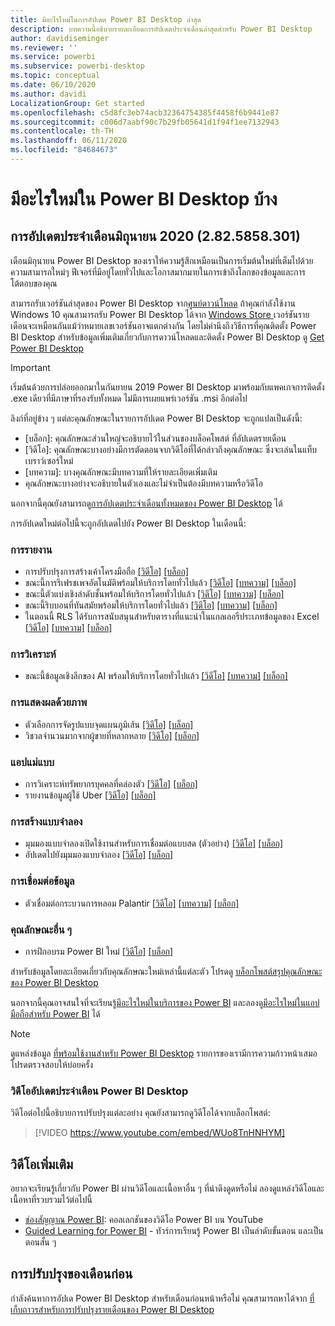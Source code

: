 ```yaml
---
title: มีอะไรใหม่ในการอัปเดต Power BI Desktop ล่าสุด
description: บทความนี้อธิบายรายละเอียดการอัปเดตประจำเดือนล่าสุดสำหรับ Power BI Desktop
author: davidiseminger
ms.reviewer: ''
ms.service: powerbi
ms.subservice: powerbi-desktop
ms.topic: conceptual
ms.date: 06/10/2020
ms.author: davidi
LocalizationGroup: Get started
ms.openlocfilehash: c5d8fc3eb74acb32364754385f4458f6b9441e87
ms.sourcegitcommit: c006d7aabf90c7b29fb05641d1f94f1ee7132943
ms.contentlocale: th-TH
ms.lasthandoff: 06/11/2020
ms.locfileid: "84684673"
---
```

# <a name="whats-new-in-power-bi-desktop"></a>มีอะไรใหม่ใน Power BI Desktop บ้าง

## <a name="june-2020-update-2825858301"></a>การอัปเดตประจำเดือนมิถุนายน 2020 (2.82.5858.301)

เดือนมิถุนายน Power BI Desktop ของเราให้ความรู้สึกเหมือนเป็นการเริ่มต้นใหม่ที่เต็มไปด้วยความสามารถใหม่ๆ ฟีเจอร์ที่มีอยู่โดยทั่วไปและโอกาสมากมายในการเข้าถึงโลกของข้อมูลและการโต้ตอบของคุณ 

สามารถรับเวอร์ชันล่าสุดของ Power BI Desktop จาก[ศูนย์ดาวน์โหลด](https://www.microsoft.com/download/details.aspx?id=58494) ถ้าคุณกำลังใช้งาน Windows 10 คุณสามารถรับ Power BI Desktop ได้จาก [Windows Store ](https://aka.ms/pbidesktopstore) เวอร์ชันรายเดือนจะเหมือนกันแม้ว่าหมายเลขเวอร์ชันอาจแตกต่างกัน โดยไม่คำนึงถึงวิธีการที่คุณติดตั้ง Power BI Desktop สำหรับข้อมูลเพิ่มเติมเกี่ยวกับการดาวน์โหลดและติดตั้ง Power BI Desktop ดู [Get Power BI Desktop](desktop-get-the-desktop.md) 

> [!IMPORTANT]
> เริ่มต้นด้วยการปล่อยออกมาในกันยายน 2019 Power BI Desktop มาพร้อมกับแพคเกจการติดตั้ง .exe เดียวที่มีภาษาที่รองรับทั้งหมด ไม่มีการเผยแพร่เวอร์ชัน .msi อีกต่อไป


ลิงก์ที่อยู่ข้าง ๆ แต่ละคุณลักษณะในรายการอัปเดต Power BI Desktop จะถูกแปลเป็นดังนี้:

* \[บล็อก\]: คุณลักษณะส่วนใหญ่จะอธิบายไว้ในส่วนของบล็อคโพสต์ ที่อัปเดตรายเดือน
* \[วิดีโอ\]: คุณลักษณะบางอย่างมีการตัดตอนจากวิดีโอที่ได้กล่าวถึงคุณลักษณะ ซึ่งจะเล่นในแท็บเบราว์เซอร์ใหม่
* \[บทความ\]: บางคุณลักษณะมีบทความที่ให้รายละเอียดเพิ่มเติม
* คุณลักษณะบางอย่างจะอธิบายในตัวเองและไม่จำเป็นต้องมีบทความหรือวิดีโอ

นอกจากนี้คุณยังสามารถดู[การอัปเดตประจำเดือนทั้งหมดของ Power BI Desktop](#power-bi-desktop-monthly-update-video) ได้

การอัปเดตใหม่ต่อไปนี้จะถูกอัปเดตไปยัง Power BI Desktop ในเดือนนี้:


### <a name="reporting"></a>การรายงาน
* การปรับปรุงการสร้างเค้าโครงมือถือ [[วิดีโอ]](https://youtu.be/WUo8TnHNHYM?t=15) [[บล็อก]](https://powerbi.microsoft.com/blog/power-bi-desktop-june-2020-feature-summary/#_mobile) 
* ขณะนี้การรีเฟรชเพจอัตโนมัติพร้อมให้บริการโดยทั่วไปแล้ว [[วิดีโอ]](https://youtu.be/WUo8TnHNHYM?t=266) [[บทความ]](../create-reports/desktop-automatic-page-refresh.md) [[บล็อก]](https://powerbi.microsoft.com/blog/power-bi-desktop-june-2020-feature-summary/#_APR) 
* ขณะนี้ตัวแบ่งเชิงลำดับชั้นพร้อมให้บริการโดยทั่วไปแล้ว [[วิดีโอ]](https://youtu.be/WUo8TnHNHYM?t=819) [[บทความ]](../create-reports/desktop-drill-through-buttons.md) [[บล็อก]](https://powerbi.microsoft.com/blog/power-bi-desktop-june-2020-feature-summary/#_Hierarchical_slicer) 
* ขณะนี้ริบบอนที่ทันสมัยพร้อมให้บริการโดยทั่วไปแล้ว [[วิดีโอ]](https://youtu.be/WUo8TnHNHYM?t=1057) [[บทความ]](../create-reports/desktop-ribbon.md) [[บล็อก]](https://powerbi.microsoft.com/blog/power-bi-desktop-june-2020-feature-summary/#_ribbon) 
* ในตอนนี้ RLS ได้รับการสนับสนุนสำหรับตารางที่แนะนำในแกลเลอรีประเภทข้อมูลของ Excel [[วิดีโอ]](https://youtu.be/WUo8TnHNHYM?t=1075) [[บทความ]](../collaborate-share/service-excel-featured-tables.md) [[บล็อก]](https://powerbi.microsoft.com/blog/power-bi-desktop-june-2020-feature-summary/#_RLS) 



### <a name="analytics"></a>การวิเคราะห์
* ขณะนี้ข้อมูลเชิงลึกของ AI พร้อมให้บริการโดยทั่วไปแล้ว [[วิดีโอ]](https://youtu.be/WUo8TnHNHYM?t=1106) [[บทความ]](../transform-model/desktop-ai-insights.md) [[บล็อก]](https://powerbi.microsoft.com/blog/power-bi-desktop-june-2020-feature-summary/#_AI) 


### <a name="visuals"></a>การแสดงผลด้วยภาพ
* ตัวเลือกการจัดรูปแบบจุดแผนภูมิเส้น [[วิดีโอ]](https://youtu.be/WUo8TnHNHYM?t=1262) [[บล็อก]](https://powerbi.microsoft.com/blog/power-bi-desktop-june-2020-feature-summary/#_Line_chart)
* วิชวลจำนวนมากจากผู้ขายที่หลากหลาย [[วิดีโอ]](https://youtu.be/WUo8TnHNHYM?t=1342) [[บล็อก]](https://powerbi.microsoft.com/blog/power-bi-desktop-june-2020-feature-summary/#_Radar)

### <a name="template-apps"></a>แอปแม่แบบ
* การวิเคราะห์ทรัพยากรบุคคลที่คล่องตัว [[วิดีโอ]](https://youtu.be/WUo8TnHNHYM?t=1482)  [[บล็อก]](https://powerbi.microsoft.com/blog/power-bi-desktop-june-2020-feature-summary/#_Agile_HR_Analytics)
* รายงานข้อมูลผู้ใช้ Uber [[วิดีโอ]](https://youtu.be/WUo8TnHNHYM?t=1507) [[บล็อก]](https://powerbi.microsoft.com/blog/power-bi-desktop-june-2020-feature-summary/#_Uber_User_Data)


### <a name="modeling"></a>การสร้างแบบจำลอง
* มุมมองแบบจำลองเปิดใช้งานสำหรับการเชื่อมต่อแบบสด (ตัวอย่าง) [[วิดีโอ]](https://youtu.be/WUo8TnHNHYM?t=1527) [[บล็อก]](https://powerbi.microsoft.com/blog/power-bi-desktop-june-2020-feature-summary/#_Model_view_enabled)
* อัปเดตไปยังมุมมองแบบจำลอง [[วิดีโอ]](https://youtu.be/WUo8TnHNHYM?t=1624) [[บล็อก]](https://powerbi.microsoft.com/blog/power-bi-desktop-june-2020-feature-summary/#_Updates_to_Model)


### <a name="data-connectivity"></a>การเชื่อมต่อข้อมูล
* ตัวเชื่อมต่อกระบวนการหลอม Palantir [[วิดีโอ]](https://youtu.be/WUo8TnHNHYM?t=1700) [[บทความ]](../connect-data/desktop-data-sources.md) [[บล็อก]](https://powerbi.microsoft.com/blog/power-bi-desktop-june-2020-feature-summary/#_Palantir) 


### <a name="other-features"></a>คุณลักษณะอื่น ๆ
* การฝึกอบรม Power BI ใหม่ [[วิดีโอ]](https://youtu.be/WUo8TnHNHYM?t=1722) [[บล็อก]](https://powerbi.microsoft.com/blog/power-bi-desktop-june-2020-feature-summary/#_pbi_training) 


สำหรับข้อมูลโดยละเอียดเกี่ยวกับคุณลักษณะใหม่เหล่านี้แต่ละตัว โปรดดู [บล็อกโพสต์สรุปคุณลักษณะของ Power BI Desktop](https://powerbi.microsoft.com/blog/power-bi-desktop-june-2020-feature-summary/)

นอกจากนี้คุณอาจสนใจที่จะเรียนรู้[มีอะไรใหม่ในบริการของ Power BI](service-whats-new.md) และลองดู[มีอะไรใหม่ในแอปมือถือสำหรับ Power BI](../consumer/mobile/mobile-whats-new-in-the-mobile-apps.md) ได้

> [!NOTE]
> ดูแหล่งข้อมูล [ที่พร้อมใช้งานสำหรับ Power BI Desktop](../connect-data/desktop-data-sources.md) รายการของเรามีการความก้าวหน้าเสมอ โปรดตรวจสอบให้บ่อยครั้ง


### <a name="power-bi-desktop-monthly-update-video"></a>วิดีโออัปเดตประจำเดือน Power BI Desktop
วิดีโอต่อไปนี้อธิบายการปรับปรุงแต่ละอย่าง คุณยังสามารถดูวิดีโอได้จากบล็อกโพสต์:

> [!VIDEO https://www.youtube.com/embed/WUo8TnHNHYM]

## <a name="more-videos"></a>วิดีโอเพิ่มเติม

อยากจะเรียนรู้เกี่ยวกับ Power BI ผ่านวิดีโอและเนื้อหาอื่น ๆ ที่น่าดึงดูดหรือไม่ ลองดูแหล่งวิดีโอและเนื้อหาที่รวบรวมไว้ต่อไปนี้

-   [ช่องสัญญาณ Power BI](https://www.youtube.com/user/mspowerbi): คอลเลกชันของวิดีโอ Power BI บน YouTube
-   [Guided Learning for Power BI](https://powerbi.microsoft.com/guided-learning/) - ทัวร์การเรียนรู้ Power BI เป็นลำดับขั้นตอน และเป็นตอนสั้น ๆ

## <a name="updates-for-previous-months"></a>การปรับปรุงของเดือนก่อน

กำลังค้นหาการอัปเด Power BI Desktop สำหรับเดือนก่อนหน้าหรือไม่ คุณสามารถหาได้จาก [ที่เก็บถาวรสำหรับการปรับปรุงรายเดือนของ Power BI Desktop](desktop-latest-update-archive.md)
